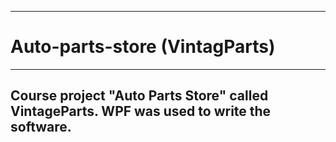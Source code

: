 ____
# Auto-parts-store (VintagParts)
____
## Course project "Auto Parts Store" called VintageParts. WPF was used to write the software.
